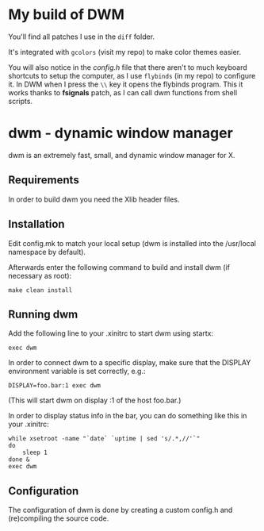 # My build of DWM
You'll find all patches I use in the `diff` folder.

It's integrated with `gcolors` (visit my repo) to make color themes easier.

You will also notice in the *config.h* file that there aren't to much keyboard shortcuts
to setup the computer, as I use `flybinds` (in my repo) to configure it. In DWM when I
press the `\\` key it opens the flybinds program. This it works thanks to **fsignals** patch,
as I can call dwm functions from shell scripts.

dwm - dynamic window manager
============================
dwm is an extremely fast, small, and dynamic window manager for X.


Requirements
------------
In order to build dwm you need the Xlib header files.


Installation
------------
Edit config.mk to match your local setup (dwm is installed into
the /usr/local namespace by default).

Afterwards enter the following command to build and install dwm (if
necessary as root):

    make clean install


Running dwm
-----------
Add the following line to your .xinitrc to start dwm using startx:

    exec dwm

In order to connect dwm to a specific display, make sure that
the DISPLAY environment variable is set correctly, e.g.:

    DISPLAY=foo.bar:1 exec dwm

(This will start dwm on display :1 of the host foo.bar.)

In order to display status info in the bar, you can do something
like this in your .xinitrc:

    while xsetroot -name "`date` `uptime | sed 's/.*,//'`"
    do
    	sleep 1
    done &
    exec dwm


Configuration
-------------
The configuration of dwm is done by creating a custom config.h
and (re)compiling the source code.
